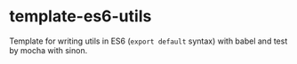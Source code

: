 # template-es6-utils

Template for writing utils in ES6 (`export default` syntax) with babel and test by mocha with sinon.
